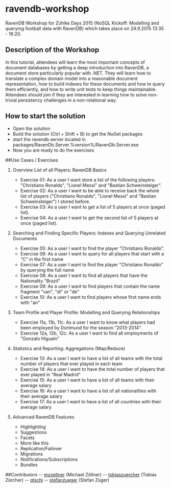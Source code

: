# ravendb-workshop
RavenDB Workshop for Zühlke Days 2015 (NoSQL Kickoff: Modelling and querying football data with RavenDB) which takes place on 24.9.2015 13:35 - 16:20.

## Description of the Workshop
In this tutorial, attendees will learn the most important concepts of document databases by getting a deep introduction into RavenDB, a document store particularly popular with .NET. They will learn how to translate a complex domain model into a reasonable document representation, how to build indexes for these documents and how to query them efficiently, and how to write unit tests to keep things maintainable. Attendees should join if they are interested in learning how to solve non-trivial persistency challenges in a non-relational way.

## How to start the solution
* Open the solution
* Build the solution (Ctrl + Shift + B) to get the NuGet packages
* start the ravendb server located in packages/RavenDb.Server.%version%/RavenDb.Server.exe
* Now you are ready to do the exercises

##Use Cases / Exercises

1. Overview List of all Players: RavenDB Basics
	* Exercise 01: As a user I want store a list of the following players: "Christiano Ronaldo", "Lionel Messi" and "Bastian Schweinsteiger".
	* Exercise 02: As a user I want to be able to receive back the whole list of players ("Christiano Ronaldo", "Lionel Messi" and "Bastian Schweinsteiger") I stored before. 
	* Exercise 03: As a user I want to get a list of 5 players at once (paged list).
	* Exercise 04: As a user I want to get the second list of 5 players at once (paged list).
3. Searching and Finding Specific Players: Indexes and Querying Unrelated Documents
	* Exercise 05: As a user I want to find the player "Christiano Ronaldo".
	* Exercise 06: As a user I want to query for all players that start with a "C" in the first name
	* Exercise 07: As a user I want to find the player "Christiano Ronaldo" by querying the full name
	* Exercise 08: As a user I want to find all players that have the Nationality "Brazil"
	* Exercise 09: As a user I want to find players that contain the name fragment "van", "di" or "de"
	* Exercise 10: As a user I want to find players whose first name ends with "an"
4. Team Profile and Player Profile: Modelling and Querying Relationships
	* Exercise 11a, 11b, 11c: As a user I want to know what players had been employed by Dortmund for the season "2013-2014". 
	* Exercise 12a, 12b, 12c: As a user I want to find all employments of "Gonzalo Higuaín"
5. Statistics and Reporting: Aggregations (Map/Reduce)
	* Exercise 13: As a user I want to have a list of all teams with the total number of players that ever played in each team
	* Exercise 14: As a user I want to have the total number of players that ever played in "Real Madrid"
	* Exercise 15: As a user I want to have a list of all teams with their average salary
	* Exercise 16: As a user I want to have a list of all nationalities with their average salary
	* Exercise 17: As a user I want to have a list of all countries with their average salary

6. Advanced RavenDB Features
	* Highlighting
	* Suggestions
	* Facets
	* More like this
	* Replication/Failover
	* Migrations
	* Notifications/Subscriptions
	* Bundles

##Contributors
-- [mzoellner](https://github.com/mzoellner) (Michael Zöllner)
-- [tobiaszuercher](https://github.com/tobiaszuercher) (Tobias Zürcher)
-- [qtschi](https://github.com/qtschi)
-- [stefanzueger](https://github.com/stefanzueger ) (Stefan Züger)
